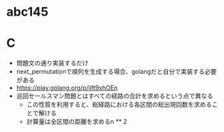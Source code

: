 # abc145

# C

- 問題文の通り実装するだけ
- next_permutationで順列を生成する場合、golangだと自分で実装する必要がある
- https://play.golang.org/p/ljft9xhOEn
- 巡回セールスマン問題とはすべての経路の合計を求めるという点で異なる
  - この性質を利用すると、総経路における各区間の総出現回数を求めることで解ける
  - 計算量は全区間の距離を求めるn ** 2